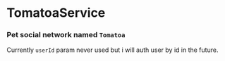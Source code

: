 # TomatoaService
### Pet social network named `Tomatoa`

Currently `userId` param never used but i will auth user by id in the future.

